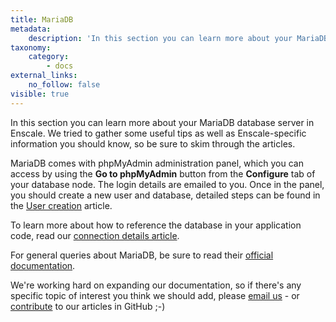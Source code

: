 ```yaml
---
title: MariaDB
metadata:
    description: 'In this section you can learn more about your MariaDB database server in Enscale. We tried to gather some useful tips as well as Enscale-specific information you should know.'
taxonomy:
    category:
        - docs
external_links:
    no_follow: false
visible: true
---
```


In this section you can learn more about your MariaDB database server in Enscale. We tried to gather some useful tips as well as Enscale-specific information you should know, so be sure to skim through the articles.

MariaDB comes with phpMyAdmin administration panel, which you can access by using the **Go to phpMyAdmin** button from the **Configure** tab of your database node. The login details are emailed to you. Once in the panel, you should create a new user and database, detailed steps can be found in the [User creation](/database-nodes/mariadb/user-creation) article.

To learn more about how to reference the database in your application code, read our [connection details article](/database-nodes/mariadb/connection-details).

For general queries about MariaDB, be sure to read their [official documentation](https://mariadb.com/kb/en/). 

We're working hard on expanding our documentation, so if there's any specific topic of interest you think we should add, please [email us](mailto:support@enscale.com) - or [contribute](https://github.com/layershift/enscale-docs/blob/master/CONTRIBUTING.md) to our articles in GitHub ;-)